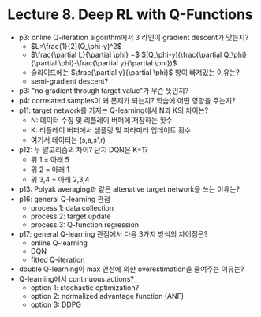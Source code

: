 # Lecture 8. Deep RL with Q-Functions
- p3: online Q-iteration algorithm에서 3 라인이 gradient descent가 맞는지?
  -  $L=\frac{1}{2}(Q_\phi-y)^2$
  -  $\frac{\partial L}{\partial \phi} =$
     $(Q_\phi-y)(\frac{\partial Q_\phi}{\partial \phi}-\frac{\partial y}{\partial \phi})$
  -  슬라이드에는 $\frac{\partial y}{\partial \phi}$ 항이 빠져있는 이유는?
  -  semi-gradient descent?
- p3: "no gradient through target value"가 무슨 뜻인지?
- p4: correlated samples이 왜 문제가 되는지? 학습에 어떤 영향을 주는지?
- p11: target network를 가지는 Q-learning에서 N과 K의 차이는?
  - N: 데이터 수집 및 리플레이 버퍼에 저장하는 횟수
  - K: 리플레이 버퍼에서 샘플링 및 파라미터 업데이트 횟수
  - 여기서 데이터는 (s,a,s',r)
- p12: 두 알고리즘의 차이? 단지 DQN은 K=1?
  - 위 1 = 아래 5
  - 위 2 = 아래 1
  - 위 3,4 = 아래 2,3,4
- p13: Polyak averaging과 같은 altenative target network을 쓰는 이유는?
- p16: general Q-learning 관점
  - process 1: data collection
  - process 2: target update
  - process 3: Q-function regression
- p17: general Q-learning 관점에서 다음 3가지 방식의 차이점은?
  - online Q-learning
  - DQN
  - fitted Q-iteration
- double Q-learning이 max 연산에 의한 overestimation을 줄여주는 이유는?
- Q-learning에서 continuous actions?
  - option 1: stochastic optimization?
  - option 2: normalized advantage function (ANF)
  - option 3: DDPG

     
